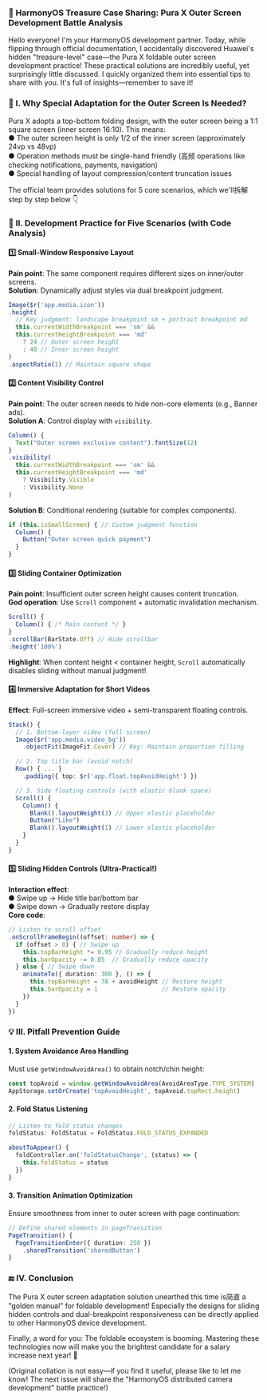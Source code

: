 ### 🌟 HarmonyOS Treasure Case Sharing: Pura X Outer Screen Development Battle Analysis  

Hello everyone! I'm your HarmonyOS development partner. Today, while flipping through official documentation, I accidentally discovered Huawei's hidden "treasure-level" case—the Pura X foldable outer screen development practice! These practical solutions are incredibly useful, yet surprisingly little discussed. I quickly organized them into essential tips to share with you. It's full of insights—remember to save it!  


### 🧩 I. Why Special Adaptation for the Outer Screen Is Needed?  
Pura X adopts a top-bottom folding design, with the outer screen being a 1:1 square screen (inner screen 16:10). This means:  
● The outer screen height is only 1/2 of the inner screen (approximately 24vp vs 48vp)  
● Operation methods must be single-hand friendly (高频 operations like checking notifications, payments, navigation)  
● Special handling of layout compression/content truncation issues  

The official team provides solutions for 5 core scenarios, which we'll拆解 step by step below 👇  


### 🚀 II. Development Practice for Five Scenarios (with Code Analysis)  
#### 1️⃣ Small-Window Responsive Layout  
**Pain point**: The same component requires different sizes on inner/outer screens.  
**Solution**: Dynamically adjust styles via dual breakpoint judgment.  

```typescript
Image($r('app.media.icon'))
.height(
  // Key judgment: landscape breakpoint sm + portrait breakpoint md
  this.currentWidthBreakpoint === 'sm' && 
  this.currentHeightBreakpoint === 'md' 
    ? 24 // Outer screen height
    : 48 // Inner screen height
)
.aspectRatio(1) // Maintain square shape
```  

#### 2️⃣ Content Visibility Control  
**Pain point**: The outer screen needs to hide non-core elements (e.g., Banner ads).  
**Solution A**: Control display with `visibility`.  

```typescript
Column() {
  Text("Outer screen exclusive content").fontSize(12)
}
.visibility(
  this.currentWidthBreakpoint === 'sm' && 
  this.currentHeightBreakpoint === 'md' 
    ? Visibility.Visible 
    : Visibility.None
)
```  

**Solution B**: Conditional rendering (suitable for complex components).  

```typescript
if (this.isSmallScreen) { // Custom judgment function
  Column() {
    Button("Outer screen quick payment")
  }
}
```  

#### 3️⃣ Sliding Container Optimization  
**Pain point**: Insufficient outer screen height causes content truncation.  
**God operation**: Use `Scroll` component + automatic invalidation mechanism.  

```typescript
Scroll() {
  Column() { /* Main content */ }
}
.scrollBar(BarState.Off) // Hide scrollbar
.height('100%')
```  
**Highlight**: When content height < container height, `Scroll` automatically disables sliding without manual judgment!  

#### 4️⃣ Immersive Adaptation for Short Videos  
**Effect**: Full-screen immersive video + semi-transparent floating controls.  

```typescript
Stack() {
  // 1. Bottom-layer video (full screen)
  Image($r('app.media.video_bg'))
    .objectFit(ImageFit.Cover) // Key: Maintain proportion filling

  // 2. Top title bar (avoid notch)
  Row() { ... }
    .padding({ top: $r('app.float.topAvoidHeight') }) 

  // 3. Side floating controls (with elastic blank space)
  Scroll() {
    Column() {
      Blank().layoutWeight(3) // Upper elastic placeholder
      Button("Like") 
      Blank().layoutWeight(1) // Lower elastic placeholder
    }
  }
}
```  

#### 5️⃣ Sliding Hidden Controls (Ultra-Practical!)  
**Interaction effect**:  
● Swipe up → Hide title bar/bottom bar  
● Swipe down → Gradually restore display  
**Core code**:  

```typescript
// Listen to scroll offset
.onScrollFrameBegin((offset: number) => {
  if (offset > 0) { // Swipe up
    this.topBarHeight *= 0.95 // Gradually reduce height
    this.barOpacity -= 0.05  // Gradually reduce opacity
  } else { // Swipe down
    animateTo({ duration: 300 }, () => {
      this.topBarHeight = 78 + avoidHeight // Restore height
      this.barOpacity = 1                  // Restore opacity
    })
  }
})
```  


### 💡 III. Pitfall Prevention Guide  
#### 1. System Avoidance Area Handling  
Must use `getWindowAvoidArea()` to obtain notch/chin height:  
```typescript
const topAvoid = window.getWindowAvoidArea(AvoidAreaType.TYPE_SYSTEM)
AppStorage.setOrCreate('topAvoidHeight', topAvoid.topRect.height)
```  

#### 2. Fold Status Listening  
```typescript
// Listen to fold status changes
foldStatus: FoldStatus = FoldStatus.FOLD_STATUS_EXPANDED

aboutToAppear() {
  foldController.on('foldStatusChange', (status) => {
    this.foldStatus = status
  })
}
```  

#### 3. Transition Animation Optimization  
Ensure smoothness from inner to outer screen with page continuation:  
```typescript
// Define shared elements in pageTransition
PageTransition() {
  PageTransitionEnter({ duration: 250 })
    .sharedTransition('sharedButton')
}
```  


### 🔚 IV. Conclusion  
The Pura X outer screen adaptation solution unearthed this time is简直 a "golden manual" for foldable development! Especially the designs for sliding hidden controls and dual-breakpoint responsiveness can be directly applied to other HarmonyOS device development.  

Finally, a word for you: The foldable ecosystem is booming. Mastering these technologies now will make you the brightest candidate for a salary increase next year! 💪  

(Original collation is not easy—if you find it useful, please like to let me know! The next issue will share the "HarmonyOS distributed camera development" battle practice!)
